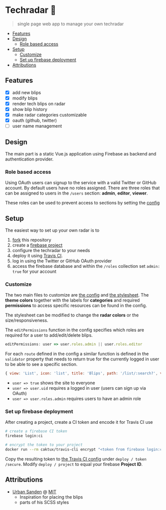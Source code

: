 # Techradar 📡

> single page web app to manage your own techradar

<!-- TOC depthFrom:2 -->

- [Features](#features)
- [Design](#design)
  - [Role based access](#role-based-access)
- [Setup](#setup)
  - [Customize](#customize)
  - [Set up firebase deployment](#set-up-firebase-deployment)
- [Attributions](#attributions)

<!-- /TOC -->

## Features

- [x] add new blips
- [x] modify blips
- [x] render tech blips on radar
- [x] show blip history
- [x] make radar categories customizable
- [x] oauth (github, twitter)
- [ ] user name management

## Design

The main part is a static Vue.js application using Firebase as backend and authentication provider.

### Role based access

Using OAuth users can signup to the service with a valid Twitter or GitHub account. By default users have no roles assigned. There are three roles that can be assigned to users in the `/users` section: **admin**, **editor**, **viewer**.

These roles can be used to prevent access to sections by setting the [config](#customize)

## Setup

The easiest way to set up your own radar is to

1. [fork](https://help.github.com/articles/fork-a-repo/) this repository
1. create a [firebase project](https://firebase.google.com/)
1. configure the techradar to your needs
1. deploy it using [Travis CI](https://travis-ci.com).
1. log in using the Twitter or GitHub OAuth provider
1. access the firebase database and within the `/roles` collection set `admin: true` for your account

### Customize

The two main files to customize are [the config](src/config.js) and [the stylesheet](src/assets/radar.scss). The **theme colors** together with the labels for **categories** and required **permissions** to access specific resources can be found in the config.

The stylesheet can be modified to change the **radar colors** or the size/responsiveness.

The `editPermissions` function in the config specifies which roles are required for a user to add/edit/delete blips.

```javascript
editPermissions: user => user.roles.admin || user.roles.editor
```

For each `route` defined in the config a similar function is defined in the `validator` property that needs to return true for the currently logged in user to be able to see a specific section.

```javascript
{ view: 'List', icon: 'list', title: 'Blips', path: '/list/:search?', validator: user => user.uid, location: ['toolbar'] }
```

- `user => true` shows the site to everyone
- `user => user.uid` requires a logged in user (users can sign up via OAuth)
- `user => user.roles.admin` requires users to have an admin role

### Set up firebase deployment

After creating a project, create a CI token and encode it for Travis CI use

```sh
# create a firebase CI token
firebase login:ci

# encrypt the token to your project
docker run --rm caktux/travis-cli encrypt "<token from firebase login:ci>" -r <github repo>
```

Copy the resulting token to [the Travis CI config](.travis.yml) under `deploy / token /secure`. Modify `deploy / project` to equal your firebase **Project ID**.

## Attributions

- [Urban Sanden](https://github.com/urre/radar/) @ [MIT](https://github.com/urre/radar/blob/502b57332467e68819ce69eeb65f8432129d69b9/LICENSE)
  - Inspiration for placing the blips
  - parts of his SCSS styles
